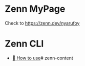 # Zenn MyPage
Check to https://zenn.dev/nyarufoy

# Zenn CLI
* [📘 How to use](https://zenn.dev/zenn/articles/zenn-cli-guide)# zenn-content
